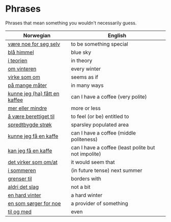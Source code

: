 # Phrases

Phrases that mean something you wouldn't necessarily guess.

| Norwegian | English |
| --- | --- |
| [være noe for seg selv](https://www.ordnett.no/search?language=no&phrase=være%20noe%20for%20seg%20selv) | to be something special |
| [blå himmel](https://www.ordnett.no/search?language=no&phrase=blå%20himmel) | blue sky |
| [i teorien](https://www.ordnett.no/search?language=no&phrase=i%20teorien) | in theory |
| [om vinteren](https://www.ordnett.no/search?language=no&phrase=om%20vinteren) | every winter |
| [virke som om](https://www.ordnett.no/search?language=no&phrase=virke%20som%20om) | seems as if |
| [på mange måter](https://www.ordnett.no/search?language=no&phrase=på%20mange%20måter) | in many ways |
| [kunne jeg (ha) fått en kaffee](https://www.ordnett.no/search?language=no&phrase=kunne%20jeg%20(ha)%20fått%20en%20kaffee) | can I have a coffee (very polite) |
| [mer eller mindre](https://www.ordnett.no/search?language=no&phrase=mer%20eller%20mindre) | more or less |
| [å være berettiget til](https://www.ordnett.no/search?language=no&phrase=å%20være%20berettiget%20til) | to feel (or be) entitled to |
| [spredtbygde strøk](https://www.ordnett.no/search?language=no&phrase=spredtbygde%20strøk) | sparsley populated area |
| [kunne jeg få en kaffe](https://www.ordnett.no/search?language=no&phrase=kunne%20jeg%20få%20en%20kaffe) | can I have a coffee (middle politeness) |
| [kan jeg få en kaffe](https://www.ordnett.no/search?language=no&phrase=kan%20jeg%20få%20en%20kaffe) | can I have a coffee (least polite but not impolite) |
| [det virker som om/at](https://www.ordnett.no/search?language=no&phrase=det%20virker%20som%20om/at) | it would seem that |
| [i sommeren](https://www.ordnett.no/search?language=no&phrase=i%20sommeren) | (in future tense) next summer |
| [grenser til](https://www.ordnett.no/search?language=no&phrase=grenser%20til) | borders with |
| [aldri det slag](https://www.ordnett.no/search?language=no&phrase=aldri%20det%20slag) | not a bit |
| [en hard vinter](https://www.ordnett.no/search?language=no&phrase=en%20hard%20vinter) | a hard winter |
| [en som sørger for noe](https://www.ordnett.no/search?language=no&phrase=en%20som%20sørger%20for%20noe) | a provider of something |
| [til og med](https://www.ordnett.no/search?language=no&phrase=til%20og%20med) | even |

